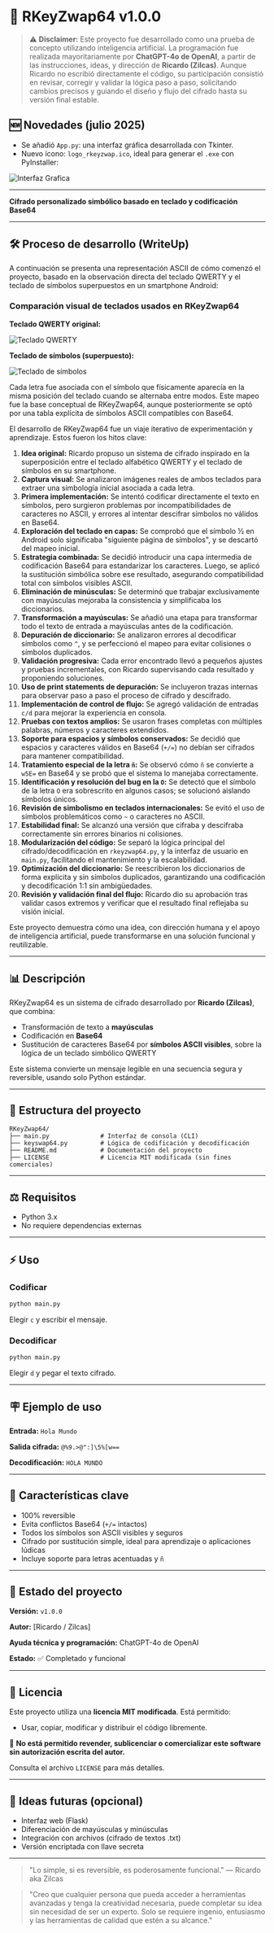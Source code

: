 # 🔐 RKeyZwap64 v1.0.0

> ⚠️ **Disclaimer:** Este proyecto fue desarrollado como una prueba de concepto utilizando inteligencia artificial. La programación fue realizada mayoritariamente por **ChatGPT-4o de OpenAI**, a partir de las instrucciones, ideas, y dirección de **Ricardo (Zilcas)**. Aunque Ricardo no escribió directamente el código, su participación consistió en revisar, corregir y validar la lógica paso a paso, solicitando cambios precisos y guiando el diseño y flujo del cifrado hasta su versión final estable.

## 🆕 Novedades (julio 2025)

- Se añadió `App.py`: una interfaz gráfica desarrollada con Tkinter.
- Nuevo ícono: `logo_rkeyzwap.ico`, ideal para generar el `.exe` con PyInstaller:

![Interfaz Grafica](https://imgur.com/fKeHfsB)

---

**Cifrado personalizado simbólico basado en teclado y codificación Base64**

---

## 🛠️ Proceso de desarrollo (WriteUp)

A continuación se presenta una representación ASCII de cómo comenzó el proyecto, basado en la observación directa del teclado QWERTY y el teclado de símbolos superpuestos en un smartphone Android:

### Comparación visual de teclados usados en RKeyZwap64

**Teclado QWERTY original:**

![Teclado QWERTY](https://i.imgur.com/5ixS9R2.png)

**Teclado de símbolos (superpuesto):**

![Teclado de símbolos](https://i.imgur.com/GFZKwnl.png)


Cada letra fue asociada con el símbolo que físicamente aparecía en la misma posición del teclado cuando se alternaba entre modos. Este mapeo fue la base conceptual de RKeyZwap64, aunque posteriormente se optó por una tabla explícita de símbolos ASCII compatibles con Base64.

El desarrollo de RKeyZwap64 fue un viaje iterativo de experimentación y aprendizaje. Estos fueron los hitos clave:

1. **Idea original:** Ricardo propuso un sistema de cifrado inspirado en la superposición entre el teclado alfabético QWERTY y el teclado de símbolos en su smartphone.
2. **Captura visual:** Se analizaron imágenes reales de ambos teclados para extraer una simbología inicial asociada a cada letra.
3. **Primera implementación:** Se intentó codificar directamente el texto en símbolos, pero surgieron problemas por incompatibilidades de caracteres no ASCII, y errores al intentar descifrar símbolos no válidos en Base64.
4. **Exploración del teclado en capas:** Se comprobó que el símbolo ½ en Android solo significaba "siguiente página de símbolos", y se descartó del mapeo inicial.
5. **Estrategia combinada:** Se decidió introducir una capa intermedia de codificación Base64 para estandarizar los caracteres. Luego, se aplicó la sustitución simbólica sobre ese resultado, asegurando compatibilidad total con símbolos visibles ASCII.
6. **Eliminación de minúsculas:** Se determinó que trabajar exclusivamente con mayúsculas mejoraba la consistencia y simplificaba los diccionarios.
7. **Transformación a mayúsculas:** Se añadió una etapa para transformar todo el texto de entrada a mayúsculas antes de la codificación.
8. **Depuración de diccionario:** Se analizaron errores al decodificar símbolos como `^`, y se perfeccionó el mapeo para evitar colisiones o símbolos duplicados.
9. **Validación progresiva:** Cada error encontrado llevó a pequeños ajustes y pruebas incrementales, con Ricardo supervisando cada resultado y proponiendo soluciones.
10. **Uso de print statements de depuración:** Se incluyeron trazas internas para observar paso a paso el proceso de cifrado y descifrado.
11. **Implementación de control de flujo:** Se agregó validación de entradas `c/d` para mejorar la experiencia en consola.
12. **Pruebas con textos amplios:** Se usaron frases completas con múltiples palabras, números y caracteres extendidos.
13. **Soporte para espacios y símbolos conservados:** Se decidió que espacios y caracteres válidos en Base64 (`+/=`) no debían ser cifrados para mantener compatibilidad.
14. **Tratamiento especial de la letra `ñ`:** Se observó cómo `ñ` se convierte a `w5E=` en Base64 y se probó que el sistema lo manejaba correctamente.
15. **Identificación y resolución del bug en la `O`:** Se detectó que el símbolo de la letra `O` era sobrescrito en algunos casos; se solucionó aislando símbolos únicos.
16. **Revisión de simbolismo en teclados internacionales:** Se evitó el uso de símbolos problemáticos como `~` o caracteres no ASCII.
17. **Estabilidad final:** Se alcanzó una versión que cifraba y descifraba correctamente sin errores binarios ni colisiones.
18. **Modularización del código:** Se separó la lógica principal del cifrado/decodificación en `rkeyzwap64.py`, y la interfaz de usuario en `main.py`, facilitando el mantenimiento y la escalabilidad.
19. **Optimización del diccionario:** Se reescribieron los diccionarios de forma explícita y sin símbolos duplicados, garantizando una codificación y decodificación 1:1 sin ambigüedades.
20. **Revisión y validación final del flujo:** Ricardo dio su aprobación tras validar casos extremos y verificar que el resultado final reflejaba su visión inicial.

Este proyecto demuestra cómo una idea, con dirección humana y el apoyo de inteligencia artificial, puede transformarse en una solución funcional y reutilizable.

---

## 📊 Descripción

RKeyZwap64 es un sistema de cifrado desarrollado por **Ricardo (Zilcas)**, que combina:

- Transformación de texto a **mayúsculas**
- Codificación en **Base64**
- Sustitución de caracteres Base64 por **símbolos ASCII visibles**, sobre la lógica de un teclado simbólico QWERTY

Este sistema convierte un mensaje legible en una secuencia segura y reversible, usando solo Python estándar.

---

## 🔧 Estructura del proyecto

```
RKeyZwap64/
├── main.py              # Interfaz de consola (CLI)
├── keyswap64.py         # Lógica de codificación y decodificación
├── README.md            # Documentación del proyecto
├── LICENSE              # Licencia MIT modificada (sin fines comerciales)
```

---

## ⚖️ Requisitos

- Python 3.x
- No requiere dependencias externas

---

## ⚡ Uso

### Codificar

```bash
python main.py
```

Elegir `c` y escribir el mensaje.

### Decodificar

```bash
python main.py
```

Elegir `d` y pegar el texto cifrado.

---

## 🪧 Ejemplo de uso

**Entrada:** `Hola Mundo`

**Salida cifrada:** `@%9.>@":]\5%[w==`

**Decodificación:** `HOLA MUNDO`

---

## 🌟 Características clave

- 100% reversible
- Evita conflictos Base64 (`+/=` intactos)
- Todos los símbolos son ASCII visibles y seguros
- Cifrado por sustitución simple, ideal para aprendizaje o aplicaciones lúdicas
- Incluye soporte para letras acentuadas y `ñ`

---

## 🚀 Estado del proyecto

**Versión:** `v1.0.0`

**Autor:** [Ricardo / Zilcas]

**Ayuda técnica y programación:** ChatGPT-4o de OpenAI

**Estado:** ✅ Completado y funcional

---

## 🚨 Licencia

Este proyecto utiliza una **licencia MIT modificada**. Está permitido:

- Usar, copiar, modificar y distribuir el código libremente.

🚫 **No está permitido revender, sublicenciar o comercializar este software sin autorización escrita del autor.**

Consulta el archivo `LICENSE` para más detalles.

---

## 🚀 Ideas futuras (opcional)

- Interfaz web (Flask)
- Diferenciación de mayúsculas y minúsculas
- Integración con archivos (cifrado de textos .txt)
- Versión encriptada con llave secreta

---

> "Lo simple, si es reversible, es poderosamente funcional."
> — Ricardo aka Zilcas

> "Creo que cualquier persona que pueda acceder a herramientas avanzadas y tenga la creatividad necesaria, puede completar su idea sin necesidad de ser un experto. Solo se requiere ingenio, entusiasmo y las herramientas de calidad que estén a su alcance."
